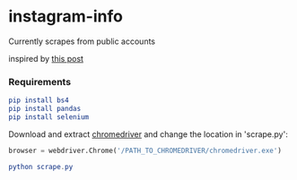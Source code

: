 # instagram-info
Currently scrapes from public accounts

inspired by [this post](https://medium.com/@srujana.rao2/scraping-instagram-with-python-using-selenium-and-beautiful-soup-8b72c186a058)


### Requirements

```elm
pip install bs4
pip install pandas
pip install selenium
```

Download and extract [chromedriver](http://chromedriver.chromium.org/) and change the location in 'scrape.py':

```python
browser = webdriver.Chrome('/PATH_TO_CHROMEDRIVER/chromedriver.exe')
```
```elm
python scrape.py
```
